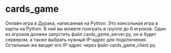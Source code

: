 # cards_game
Онлайн игра в Дурака, написанная на Python.
Это консольная игра в карты на Python. В ней вы можете поиграть в группе до 6 игроков.
Один из игроков должен запустить файл cards_game_server.py, он и будет сервером, а также выбрать нужный IP-адрес для подключения. Остальные же вводят его IP-адрес через файл cards_game_client.py.

